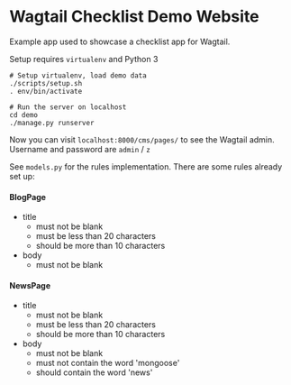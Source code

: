 # Wagtail Checklist Demo Website

Example app used to showcase a checklist app for Wagtail.

Setup requires `virtualenv` and Python 3

```
# Setup virtualenv, load demo data
./scripts/setup.sh
. env/bin/activate

# Run the server on localhost
cd demo
./manage.py runserver
```

Now you can visit `localhost:8000/cms/pages/` to see the Wagtail admin. Username and password are `admin` / `z`

See `models.py` for the rules implementation. There are some rules already set up:

#### BlogPage

- title
    - must not be blank
    - must be less than 20 characters
    - should be more than 10 characters
- body
    - must not be blank
    

#### NewsPage

- title
    - must not be blank
    - must be less than 20 characters
    - should be more than 10 characters
- body
    - must not be blank
    - must not contain the word 'mongoose'
    - should contain the word 'news'
